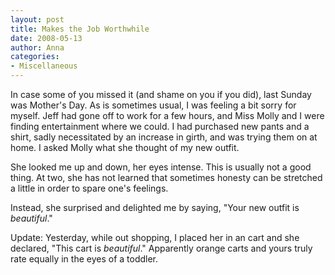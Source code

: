 ```yaml
---
layout: post
title: Makes the Job Worthwhile
date: 2008-05-13
author: Anna
categories:
- Miscellaneous
---
```


In case some of you missed it (and shame on you if you did), last Sunday was Mother's Day. As is sometimes usual, I was feeling a bit sorry for myself. Jeff had gone off to work for a few hours, and Miss Molly and I were finding entertainment where we could. I had purchased new pants and a shirt, sadly necessitated by an increase in girth, and was trying them on at home. I asked Molly what she thought of my new outfit. 

She looked me up and down, her eyes intense. This is usually not a good thing. At two, she has not learned that sometimes honesty can be stretched a little in order to spare one's feelings.

Instead, she surprised and delighted me by saying, "Your new outfit is <em>beautiful</em>."

Update: Yesterday, while out shopping, I placed her in an cart and she declared, "This cart is <em>beautiful</em>." Apparently orange carts and yours truly rate equally in the eyes of a toddler.

